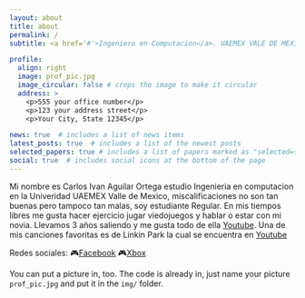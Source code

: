 ```yaml
---
layout: about
title: about
permalink: /
subtitle: <a href='#'>Ingeniero en Computacion</a>. UAEMEX VALE DE MEXICO.

profile:
  align: right
  image: prof_pic.jpg
  image_circular: false # crops the image to make it circular
  address: >
    <p>555 your office number</p>
    <p>123 your address street</p>
    <p>Your City, State 12345</p>

news: true  # includes a list of news items
latest_posts: true  # includes a list of the newest posts
selected_papers: true # includes a list of papers marked as "selected={true}"
social: true  # includes social icons at the bottom of the page
---
```


Mi nombre es Carlos Ivan Aguilar Ortega estudio Ingenieria en computacion en la Univeridad UAEMEX Valle de Mexico, miscalificaciones no son tan buenas pero tampoco tan malas, soy estudiante Regular. En mis tiempos libres me gusta hacer ejercicio jugar viedojuegos y hablar o estar con mi novia. Llevamos 3 años saliendo y me gusta todo de ella [Youtube](https://www.youtube.com/watch?v=XXfntpmrQ08). Una de mis canciones favoritas es de Linkin Park la cual se encuentra en [Youtube](https://www.youtube.com/watch?v=0xyxtzD54rM) 

Redes sociales:
🎮[Facebook](https://www.facebook.com/CIAO2001)
🎮[Xbox](https://account.xbox.com/es-mx/Profile?xr=mebarnav&rtc=1&csrf=pyNX9btMJpWeDeobxA2Qjuwj96GqJUIiRBU5RsKz9KTgYnPVLv5Lq_ADVsoKyhRI8otGQ7haHs8ECLlmh2cJuw3-Jwc1&wa=wsignin1.0)



You can put a picture in, too. The code is already in, just name your picture `prof_pic.jpg` and put it in the `img/` folder.


